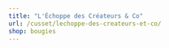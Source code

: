 ```yaml
---
title: "L'Échoppe des Créateurs & Co"
url: /cusset/lechoppe-des-createurs-et-co/
shop: bougies
---
```

